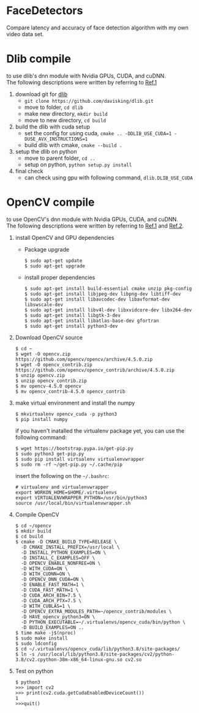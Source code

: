 # FaceDetectors
Compare latency and accuracy of face detection algorithm with my own video data set.

# Dlib compile
to use dlib's dnn module with Nvidia GPUs, CUDA, and cuDNN.  
The following descriptions were written by referring to [Ref.1](https://hongjong.tistory.com/15)

1. download git for [dlib](https://github.com/davisking/dlib)
    * `git clone https://github.com/davisking/dlib.git`
    * move to folder, `cd dlib`
    * make new directory, `mkdir build`
    * move to new directory, `cd build`
2. build the dlib with cuda setup
    * set the config for using cuda, `cmake .. -DDLIB_USE_CUDA=1 -DUSE_AVX_INSTRUCTIONS=1`
    * build dlib with cmake, `cmake --build .`
3. setup the dlib on python
    * move to parent folder, `cd ..`
    * setup on python, `python setup.py install`
4. final check
    * can check using gpu with following command, `dlib.DLIB_USE_CUDA`  


# OpenCV compile
to use OpenCV's dnn module with Nvidia GPUs, CUDA, and cuDNN.  
The following descriptions were written by referring to [Ref.1](https://www.pyimagesearch.com/2020/02/03/how-to-use-opencvs-dnn-module-with-nvidia-gpus-cuda-and-cudnn/) and [Ref.2](https://webnautes.tistory.com/1435).

1. install OpenCV and GPU dependencies
    * Package upgrade  
      ```
      $ sudo apt-get update
      $ sudo apt-get upgrade
      ```
    * install proper dependencies
      ```
      $ sudo apt-get install build-essential cmake unzip pkg-config
      $ sudo apt-get install libjpeg-dev libpng-dev libtiff-dev
      $ sudo apt-get install libavcodec-dev libavformat-dev libswscale-dev
      $ sudo apt-get install libv4l-dev libxvidcore-dev libx264-dev
      $ sudo apt-get install libgtk-3-dev
      $ sudo apt-get install libatlas-base-dev gfortran
      $ sudo apt-get install python3-dev
      ```
2. Download OpenCV source
    ```
    $ cd ~
    $ wget -O opencv.zip https://github.com/opencv/opencv/archive/4.5.0.zip
    $ wget -O opencv_contrib.zip https://github.com/opencv/opencv_contrib/archive/4.5.0.zip
    $ unzip opencv.zip
    $ unzip opencv_contrib.zip
    $ mv opencv-4.5.0 opencv
    $ mv opencv_contrib-4.5.0 opencv_contrib
    ```
3. make virtual environment and install the numpy 
    ```
    $ mkvirtualenv opencv_cuda -p python3
    $ pip install numpy
    ```
    if you haven't inatalled the virtualenv package yet, you can use the following command:
      ```
      $ wget https://bootstrap.pypa.io/get-pip.py
      $ sudo python3 get-pip.py
      $ sudo pip install virtualenv virtualenvwrapper
      $ sudo rm -rf ~/get-pip.py ~/.cache/pip
      ```
      insert the following on the `~/.bashrc`:
      ```
      # virtualenv and virtualenvwrapper
      export WORKON_HOME=$HOME/.virtualenvs
      export VIRTUALENVWRAPPER_PYTHON=/usr/bin/python3
      source /usr/local/bin/virtualenvwrapper.sh
      ```
4. Compile OpenCV
    ```
    $ cd ~/opencv
    $ mkdir build
    $ cd build
    $ cmake -D CMAKE_BUILD_TYPE=RELEASE \
      -D CMAKE_INSTALL_PREFIX=/usr/local \
      -D INSTALL_PYTHON_EXAMPLES=ON \
      -D INSTALL_C_EXAMPLES=OFF \
      -D OPENCV_ENABLE_NONFREE=ON \
      -D WITH_CUDA=ON \
      -D WITH_CUDNN=ON \
      -D OPENCV_DNN_CUDA=ON \
      -D ENABLE_FAST_MATH=1 \
      -D CUDA_FAST_MATH=1 \
      -D CUDA_ARCH_BIN=7.5 \
      -D CUDA_ARCH_PTX=7.5 \
      -D WITH_CUBLAS=1 \
      -D OPENCV_EXTRA_MODULES_PATH=~/opencv_contrib/modules \
      -D HAVE_opencv_python3=ON \
      -D PYTHON_EXECUTABLE=~/.virtualenvs/opencv_cuda/bin/python \
      -D BUILD_EXAMPLES=ON ..
    $ time make -j$(nproc)
    $ sudo make install
    $ sudo ldconfig
    $ cd ~/.virtualenvs/opencv_cuda/lib/python3.8/site-packages/
    $ ln -s /usr/local/lib/python3.8/site-packages/cv2/python-3.8/cv2.cpython-38m-x86_64-linux-gnu.so cv2.so
    ```
    
5. Test on python
    ```
    $ python3
    >>> import cv2
    >>> print(cv2.cuda.getCudaEnabledDeviceCount())
    1
    >>>quit()
    ```
